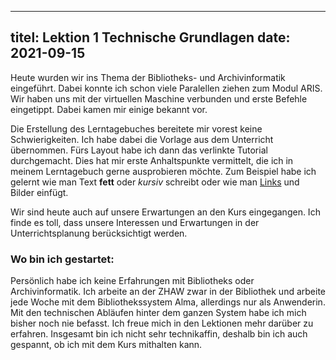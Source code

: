 
---
titel: Lektion 1 Technische Grundlagen
date: 2021-09-15
---

Heute wurden wir ins Thema der Bibliotheks- und Archivinformatik eingeführt.
Dabei konnte ich schon viele Paralellen ziehen zum Modul ARIS. Wir haben uns mit der virtuellen Maschine verbunden und erste Befehle eingetippt. Dabei kamen mir einige bekannt vor.

Die Erstellung des Lerntagebuches bereitete mir vorest keine Schwierigkeiten. Ich habe dabei die Vorlage aus dem Unterricht übernommen. Fürs Layout habe ich dann das verlinkte Tutorial durchgemacht. Dies hat mir erste Anhaltspunkte vermittelt, die ich in meinem Lerntagebuch gerne ausprobieren möchte. Zum Beispiel habe ich gelernt wie man Text **fett** oder _kursiv_ schreibt oder wie man [Links](www.links.com) und Bilder einfügt. 

Wir sind heute auch auf unsere Erwartungen an den Kurs eingegangen. Ich finde es toll, dass unsere Interessen und Erwartungen in der Unterrichtsplanung berücksichtigt werden.

### Wo bin ich gestartet:
Persönlich habe ich keine Erfahrungen mit Bibliotheks oder Archivinformatik.
Ich arbeite an der ZHAW zwar in der Bibliothek und arbeite jede Woche mit dem Bibliothekssystem Alma, allerdings nur als Anwenderin. Mit den technischen Abläufen hinter dem ganzen System habe ich mich bisher noch nie befasst. Ich freue mich in den Lektionen mehr darüber zu erfahren. Insgesamt bin ich nicht sehr technikaffin, deshalb bin ich auch gespannt, ob ich mit dem Kurs mithalten kann.


